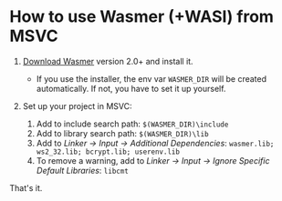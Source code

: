 # How to use Wasmer (+WASI) from MSVC

1. [Download Wasmer](https://github.com/wasmerio/wasmer/releases) version 2.0+ and install it.
   * If you use the installer, the env var `WASMER_DIR` will be created automatically. If not, you have to set it up yourself.

2. Set up your project in MSVC:
   1. Add to include search path: `$(WASMER_DIR)\include`
   2. Add to library search path: `$(WASMER_DIR)\lib`
   3. Add to *Linker &rarr; Input &rarr; Additional Dependencies*: `wasmer.lib; ws2_32.lib; bcrypt.lib; userenv.lib`
   4. To remove a warning, add to *Linker &rarr; Input &rarr; Ignore Specific Default Libraries*: `libcmt`

That's it.